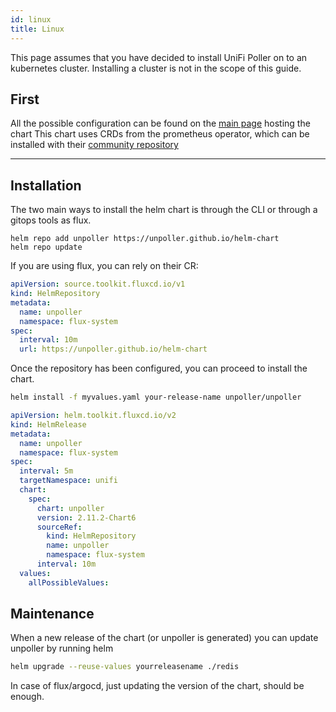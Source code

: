 ```yaml
---
id: linux
title: Linux
---
```


This page assumes that you have decided to install UniFi Poller on to an kubernetes cluster.
Installing a cluster is not in the scope of this guide.

## First
All the possible configuration can be found on the [main page](https://github.com/unpoller/helm-chart) hosting the chart 
This chart uses CRDs from the prometheus operator, which can be installed with their [community
repository](https://github.com/prometheus-community/helm-charts)

---
## Installation
The two main ways to install the helm chart is through the CLI or through a gitops tools as flux.

```shell
helm repo add unpoller https://unpoller.github.io/helm-chart
helm repo update
```

If you are using flux, you can rely on their CR:
```yaml
apiVersion: source.toolkit.fluxcd.io/v1
kind: HelmRepository
metadata:
  name: unpoller
  namespace: flux-system
spec:
  interval: 10m
  url: https://unpoller.github.io/helm-chart
```

Once the repository has been configured, you can proceed to install the chart.
```bash
helm install -f myvalues.yaml your-release-name unpoller/unpoller
```

```yaml
apiVersion: helm.toolkit.fluxcd.io/v2
kind: HelmRelease
metadata:
  name: unpoller
  namespace: flux-system
spec:
  interval: 5m
  targetNamespace: unifi
  chart:
    spec:
      chart: unpoller
      version: 2.11.2-Chart6
      sourceRef:
        kind: HelmRepository
        name: unpoller
        namespace: flux-system
      interval: 10m
  values:
    allPossibleValues:
```

## Maintenance
When a new release of the chart (or unpoller is generated) you can update unpoller
by running helm

```bash
helm upgrade --reuse-values yourreleasename ./redis
```

In case of flux/argocd, just updating the version of the chart, should be enough.
